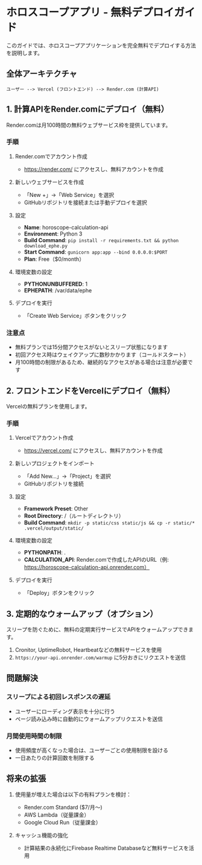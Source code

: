 # ホロスコープアプリ - 無料デプロイガイド

このガイドでは、ホロスコープアプリケーションを完全無料でデプロイする方法を説明します。

## 全体アーキテクチャ

```
ユーザー --> Vercel (フロントエンド) --> Render.com (計算API)
```

## 1. 計算APIをRender.comにデプロイ（無料）

Render.comは月100時間の無料ウェブサービス枠を提供しています。

### 手順

1. Render.comでアカウント作成
   - https://render.com/ にアクセスし、無料アカウントを作成

2. 新しいウェブサービスを作成
   - 「New +」→「Web Service」を選択
   - GitHubリポジトリを接続または手動デプロイを選択

3. 設定
   - **Name**: horoscope-calculation-api
   - **Environment**: Python 3
   - **Build Command**: `pip install -r requirements.txt && python download_ephe.py`
   - **Start Command**: `gunicorn app:app --bind 0.0.0.0:$PORT`
   - **Plan**: Free（$0/month）

4. 環境変数の設定
   - **PYTHONUNBUFFERED**: 1
   - **EPHEPATH**: /var/data/ephe

5. デプロイを実行
   - 「Create Web Service」ボタンをクリック

### 注意点

- 無料プランでは15分間アクセスがないとスリープ状態になります
- 初回アクセス時はウェイクアップに数秒かかります（コールドスタート）
- 月100時間の制限があるため、継続的なアクセスがある場合は注意が必要です

## 2. フロントエンドをVercelにデプロイ（無料）

Vercelの無料プランを使用します。

### 手順

1. Vercelでアカウント作成
   - https://vercel.com/ にアクセスし、無料アカウントを作成

2. 新しいプロジェクトをインポート
   - 「Add New...」→「Project」を選択
   - GitHubリポジトリを接続

3. 設定
   - **Framework Preset**: Other
   - **Root Directory**: /（ルートディレクトリ）
   - **Build Command**: `mkdir -p static/css static/js && cp -r static/* .vercel/output/static/`

4. 環境変数の設定
   - **PYTHONPATH**: .
   - **CALCULATION_API**: Render.comで作成したAPIのURL（例: https://horoscope-calculation-api.onrender.com）

5. デプロイを実行
   - 「Deploy」ボタンをクリック

## 3. 定期的なウォームアップ（オプション）

スリープを防ぐために、無料の定期実行サービスでAPIをウォームアップできます。

1. Cronitor, UptimeRobot, Heartbeatなどの無料サービスを使用
2. `https://your-api.onrender.com/warmup` に5分おきにリクエストを送信

## 問題解決

### スリープによる初回レスポンスの遅延

- ユーザーにローディング表示を十分に行う
- ページ読み込み時に自動的にウォームアップリクエストを送信

### 月間使用時間の制限

- 使用頻度が高くなった場合は、ユーザーごとの使用制限を設ける
- 一日あたりの計算回数を制限する

## 将来の拡張

1. 使用量が増えた場合は以下の有料プランを検討：
   - Render.com Standard ($7/月〜)
   - AWS Lambda（従量課金）
   - Google Cloud Run（従量課金）

2. キャッシュ機能の強化
   - 計算結果の永続化にFirebase Realtime Databaseなど無料サービスを活用 